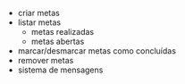 - criar metas
- listar metas
    - metas realizadas
    - metas abertas
- marcar/desmarcar metas como concluídas
- remover metas
- sistema de mensagens

